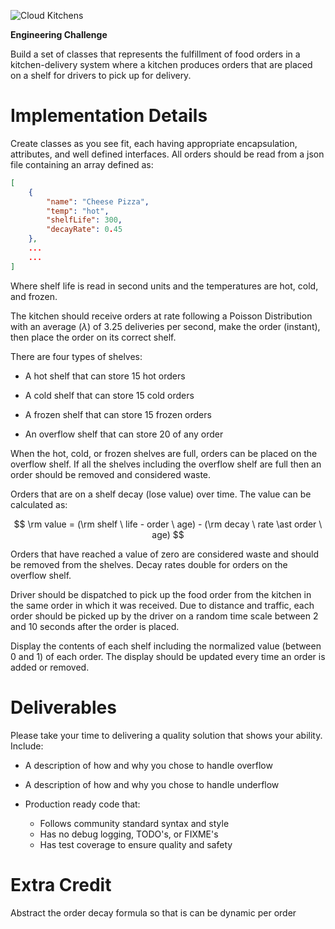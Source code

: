![Cloud Kitchens]()

**Engineering Challenge**

Build a set of classes that represents the fulfillment of food orders in
a kitchen-delivery system where a kitchen produces orders that are
placed on a shelf for drivers to pick up for delivery.

# Implementation Details 

Create classes as you see fit, each having appropriate encapsulation,
attributes, and well defined interfaces. All orders should be read from
a json file containing an array defined as:

```json
[
    {
        "name": "Cheese Pizza",
        "temp": "hot",
        "shelfLife": 300,
        "decayRate": 0.45
    },
    ...
    ...
]
```

Where shelf life is read in second units and the temperatures are hot,
cold, and frozen.

The kitchen should receive orders at rate following a Poisson
Distribution with an average ($\lambda$) of 3.25 deliveries per second,
make the order (instant), then place the order on its correct shelf.

There are four types of shelves:

-   A hot shelf that can store 15 hot orders

-   A cold shelf that can store 15 cold orders

-   A frozen shelf that can store 15 frozen orders

-   An overflow shelf that can store 20 of any order

When the hot, cold, or frozen shelves are full, orders can be placed on
the overflow shelf. If all the shelves including the overflow shelf are
full then an order should be removed and considered waste.

Orders that are on a shelf decay (lose value) over time. The value can
be calculated as:

$$
\rm value = (\rm shelf \ life - order \ age) - (\rm decay \ rate \ast order \ age)
$$

Orders that have reached a value of zero are considered waste and should
be removed from the shelves. Decay rates double for orders on the
overflow shelf.

Driver should be dispatched to pick up the food order from the kitchen
in the same order in which it was received. Due to distance and traffic,
each order should be picked up by the driver on a random time scale
between 2 and 10 seconds after the order is placed.

Display the contents of each shelf including the normalized value
(between 0 and 1) of each order. The display should be updated every
time an order is added or removed.

# Deliverables 

Please take your time to delivering a quality solution that shows your
ability. Include:

- A description of how and why you chose to handle overflow

- A description of how and why you chose to handle underflow

-   Production ready code that:
    -  Follows community standard syntax and style
    -  Has no debug logging, TODO's, or FIXME's
    - Has test coverage to ensure quality and safety

# Extra Credit 
Abstract the order decay formula so that is can be dynamic per order
